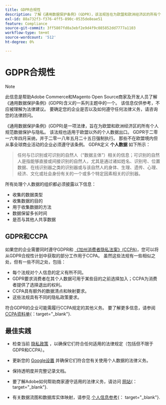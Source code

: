 ```yaml
---
title: GDPR合规性
description: 了解《通用数据保护条例》(GDPR)，该法规旨在为欧盟和欧洲经济区的所有个人规范数据保护与隐私。
exl-id: 88a732f3-f376-4ff5-890c-0535de8eae51
feature: Compliance
source-git-commit: 3ff5807fd0a3ebf2e9d4f9c085852dd7777a1103
workflow-type: tm+mt
source-wordcount: '512'
ht-degree: 0%

---
```


# GDPR合规性

>[!NOTE]
>
>此信息是帮助Adobe Commerce和Magento Open Source商家及开发人员了解《通用数据保护条例》(GDPR)含义的一系列主题中的一个。 该信息仅供参考，不应被理解为法律建议。 要确定您的企业是否以及如何遵守任何法律义务，请咨询您的法律顾问。

《通用数据保护条例》(GDPR)是一项法律，旨在为欧盟和欧洲经济区的所有个人规范数据保护与隐私。 该法规也适用于欧盟以外的个人数据出口。 GDPR于二零一六年四月采纳，并于二零一八年五月二十五日强制执行。 那些不在欧盟境内但从事全球商业活动的企业必须遵守该条例。 GDPA定义 **个人数据** 如下所示：

>任何与已识别或可识别的自然人（“数据主体”）相关的信息；可识别的自然人是指能够直接或间接识别的自然人，尤其是通过诸如姓名、识别号、位置数据、在线识别器之类的识别器或与该自然人的身体、生理、遗传、心理、经济、文化或社会身份有关的一个或多个特定因素相关的识别器。

所有处理个人数据的组织都必须披露以下信息：

- 收集的数据类型
- 收集数据的目的
- 用于收集数据的方法
- 数据保留多长时间
- 是否与其他人共享数据

## GDPR和CCPA

如果您的企业需要同时遵守GDPR和 [《加州消费者隐私法案》(CCPA)](../getting-started/compliance-ccpa.md)，您可以将从GDPR合规性计划中获取的部分工作用于CCPA。 虽然这些法规有一些相似之处，但有一些不同之处，包括：

- 每个法规对个人信息的定义有所不同。
- GDPR要求消费者在其个人数据可用于某些目的之前选择加入；CCPA为消费者提供了选择退出的权利。
- CCPA具有额外的数据清点和映射要求。
- 这些法规具有不同的隐私政策要求。

符合GDPR的企业可能需履行CCPA规定的其他义务。 要了解更多信息，请参阅 [CCPA资料单][3]{：target=&quot;_blank&quot;}.

## 最佳实践

- 检查当前 [隐私政策](../getting-started/privacy-policy.md) ，以确保它们符合任何适用的法律规定（包括但不限于GDPR和CCPA）。

- 更新您的 [Google设置](../merchandising-promotions/google-tools.md#google-privacy-settings) 并确保它们符合您有关使用个人数据的法律义务。

- 保持透明度并完整记录文档。

- 要了解Adobe如何帮助商家遵守适用的法律义务，请访问 [网站][1]{：target=&quot;_blank&quot;}.

- 有关数据流图和数据库实体映射，请参见 [个人信息参考][2]{： target=&quot;_blank&quot;}.

[1]: https://business.adobe.com/privacy/general-data-protection-regulation.html
[2]: https://experienceleague.adobe.com/docs/commerce-operations/security-and-compliance/reference/data-m2.html
[3]: https://oag.ca.gov/system/files/attachments/press_releases/CCPA%20Fact%20Sheet%20%2800000002%29.pdf

